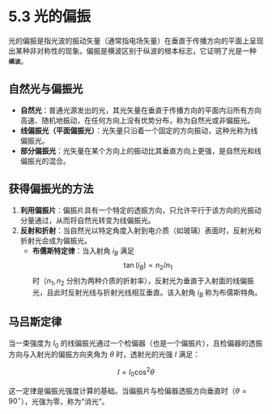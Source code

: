 # 5.3 光的偏振

光的偏振是指光波的振动矢量（通常指电场矢量）在垂直于传播方向的平面上呈现出某种非对称性的现象。偏振是横波区别于纵波的根本标志，它证明了光是一种 **`横波`**。

## **自然光与偏振光**

*   **自然光**：普通光源发出的光，其光矢量在垂直于传播方向的平面内沿所有方向高速、随机地振动，在任何方向上没有优势分布，称为自然光或非偏振光。
*   **线偏振光（平面偏振光）**：光矢量只沿着一个固定的方向振动，这种光称为线偏振光。
*   **部分偏振光**：光矢量在某个方向上的振动比其垂直方向上更强，是自然光和线偏振光的混合。

## **获得偏振光的方法**

1.  **利用偏振片**：偏振片具有一个特定的透振方向，只允许平行于该方向的光振动分量通过，从而将自然光转变为线偏振光。
2.  **反射和折射**：当自然光以特定角度入射到电介质（如玻璃）表面时，反射光和折射光会成为偏振光。
    *   **布儒斯特定律**：当入射角 $i_B$ 满足
        $$ \tan(i_B) = n_2 / n_1 $$
        时（$n_1, n_2$ 分别为两种介质的折射率），反射光为垂直于入射面的线偏振光，且此时反射光线与折射光线相互垂直。该入射角 $i_B$ 称为布儒斯特角。

## **马吕斯定律**

当一束强度为 $I_0$ 的线偏振光通过一个检偏器（也是一个偏振片），且检偏器的透振方向与入射光的偏振方向夹角为 $\theta$ 时，透射光的光强 $I$ 满足：

$$ I = I_0 \cos^2\theta $$

这一定律是偏振光强度计算的基础。当偏振片与检偏器透振方向垂直时（$\theta=90^\circ$），光强为零，称为“消光”。


